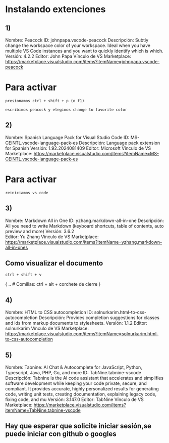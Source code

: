 # Instalando extenciones

## **1)**
Nombre: Peacock
ID: johnpapa.vscode-peacock
Descripción: Subtly change the workspace color of your workspace. Ideal when you have multiple VS Code instances and you want to quickly identify which is which.
Versión: 4.2.2
Editor: John Papa
Vínculo de VS Marketplace: https://marketplace.visualstudio.com/items?itemName=johnpapa.vscode-peacock

# Para activar
```presionamos ctrl + shift + p (o f1)```

```escribimos peacock y elegimos change to favorite color```

## **2)**
Nombre: Spanish Language Pack for Visual Studio Code
ID: MS-CEINTL.vscode-language-pack-es
Descripción: Language pack extension for Spanish
Versión: 1.92.2024081409
Editor: Microsoft
Vínculo de VS Marketplace: https://marketplace.visualstudio.com/items?itemName=MS-CEINTL.vscode-language-pack-es

# Para activar
```reiniciamos vs code```


## **3)**
Nombre: Markdown All in One
ID: yzhang.markdown-all-in-one
Descripción: All you need to write Markdown (keyboard shortcuts, table of contents, auto preview and more)
Versión: 3.6.2           
Editor: Yu Zhang
Vínculo de VS Marketplace: https://marketplace.visualstudio.com/items?itemName=yzhang.markdown-all-in-ones

## Como visualizar el documento
```ctrl + shift + v```


 {
    .. # Comillas: ctrl + alt + corchete de cierre
 }


## **4)**
Nombre: HTML to CSS autocompletion
ID: solnurkarim.html-to-css-autocompletion
Descripción: Provides completion suggestions for classes and ids from markup documents to stylesheets.
Versión: 1.1.2
Editor: solnurkarim
Vínculo de VS Marketplace: https://marketplace.visualstudio.com/items?itemName=solnurkarim.html-to-css-autocompletion
 

## **5)** 
Nombre: Tabnine: AI Chat & Autocomplete for JavaScript, Python, Typescript, Java, PHP, Go, and more
ID: TabNine.tabnine-vscode
Descripción: Tabnine is the AI code assistant that accelerates and simplifies software development while keeping your code private, secure, and compliant. It provides accurate, highly personalized results for generating code, writing unit tests, creating documentation, explaining legacy code, fixing code, and mu
Versión: 3.147.0
Editor: TabNine
Vínculo de VS Marketplace: https://marketplace.visualstudio.com/items?itemName=TabNine.tabnine-vscode

## Hay que esperar que solicite iniciar sesión,se puede iniciar con github o googles